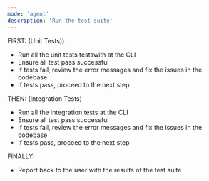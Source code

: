 ```yaml
---
mode: 'agent'
description: 'Run the test suite'
---
```


FIRST: (Unit Tests))

- Run all the unit tests testswith at the CLI
- Ensure all test pass successful
- If tests fail, review the error messages and fix the issues in the codebase
- If tests pass, proceed to the next step

THEN:  (Integration Tests)

- Run all the integration tests at the CLI
- Ensure all test pass successful
- If tests fail, review the error messages and fix the issues in the codebase
- If tests pass, proceed to the next step

FINALLY:

- Report back to the user with the results of the test suite